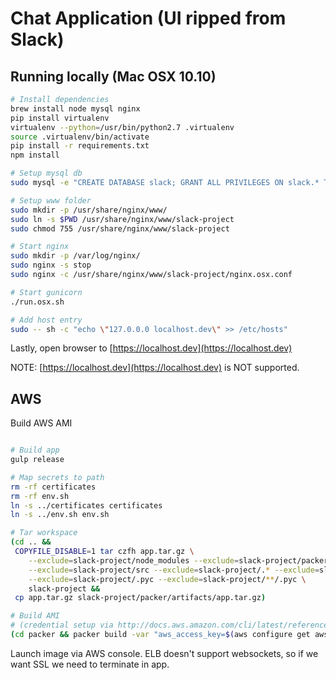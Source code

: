 
# Chat Application (UI ripped from Slack)

## Running locally (Mac OSX 10.10)

```bash
# Install dependencies
brew install node mysql nginx
pip install virtualenv
virtualenv --python=/usr/bin/python2.7 .virtualenv
source .virtualenv/bin/activate
pip install -r requirements.txt
npm install

# Setup mysql db
sudo mysql -e "CREATE DATABASE slack; GRANT ALL PRIVILEGES ON slack.* TO slackuser@localhost WITH GRANT OPTION; SET PASSWORD FOR slackuser@localhost = PASSWORD('Y4LU3ZxdMD8aL'); FLUSH PRIVILEGES;"

# Setup www folder
sudo mkdir -p /usr/share/nginx/www/
sudo ln -s $PWD /usr/share/nginx/www/slack-project
sudo chmod 755 /usr/share/nginx/www/slack-project

# Start nginx
sudo mkdir -p /var/log/nginx/
sudo nginx -s stop
sudo nginx -c /usr/share/nginx/www/slack-project/nginx.osx.conf

# Start gunicorn
./run.osx.sh

# Add host entry
sudo -- sh -c "echo \"127.0.0.0 localhost.dev\" >> /etc/hosts"
```

Lastly, open browser to [https://localhost.dev](https://localhost.dev)

NOTE: [https://localhost.dev](https://localhost.dev) is NOT supported.


## AWS

Build AWS AMI
```bash

# Build app
gulp release

# Map secrets to path
rm -rf certificates
rm -rf env.sh
ln -s ../certificates certificates
ln -s ../env.sh env.sh

# Tar workspace
(cd .. &&
 COPYFILE_DISABLE=1 tar czfh app.tar.gz \
    --exclude=slack-project/node_modules --exclude=slack-project/packer/artifacts \
    --exclude=slack-project/src --exclude=slack-project/.* --exclude=slack-project/**/.* \
    --exclude=slack-project/.pyc --exclude=slack-project/**/.pyc \
    slack-project &&
 cp app.tar.gz slack-project/packer/artifacts/app.tar.gz)

# Build AMI
# (credential setup via http://docs.aws.amazon.com/cli/latest/reference/configure/index.html)
(cd packer && packer build -var "aws_access_key=$(aws configure get aws_access_key_id)" -var "aws_secret_key=$(aws configure get me.aws_secret_access_key)" ubuntu.json)
```

Launch image via AWS console. ELB doesn't support websockets, so if we want SSL we need to terminate in app.
